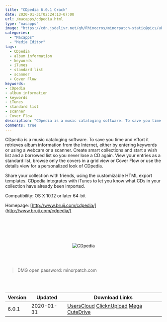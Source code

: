 ```yaml
---
title: "CDpedia 6.0.1 Crack"
date: 2020-01-31T02:24:13-07:00
url: /macapps/cdpedia.html
type: "macapps"
image: "https://cdn.jsdelivr.net/gh/Rhinocros/minorpatch-static@pics/uPic/KXN9iC.jpg"
categories:
  - "Macapps"
  - "Media Editor"
tags:
  - CDpedia
  - album information
  - keywords
  - iTunes
  - standard list
  - scanner
  - Cover Flow
keywords:
- CDpedia
- album information
- keywords
- iTunes
- standard list
- scanner
- Cover Flow
description: "CDpedia is a music cataloging software. To save you time and effort it retrieves album information from the Internet, either by entering keywords or using a webcam or a scanner."
comments: true
---
```


CDpedia is a music cataloging software. To save you time and effort it retrieves album information from the Internet, either by entering keywords or using a webcam or a scanner. Create smart collections and start a wish list and a borrowed list so you never lose a CD again. View your entries as a standard list, browse only the covers in a grid view or Cover Flow or use the details view for a personalized look of CDpedia.

Share your collection with friends, using the customizable HTML export templates. CDpedia integrates with iTunes to let you know what CDs in your collection have already been imported.

Compatibility: OS X 10.12 or later 64-bit

Homepage: [http://www.bruji.com/cdpedia/](http://www.bruji.com/cdpedia/)

<br/>
<br/>
<script async src="https://pagead2.googlesyndication.com/pagead/js/adsbygoogle.js"></script>
<ins class="adsbygoogle"
     style="display:block; text-align:center;"
     data-ad-layout="in-article"
     data-ad-format="fluid"
     data-ad-client="ca-pub-8746275014476192"
     data-ad-slot="5144997159"></ins>
<script>
     (adsbygoogle = window.adsbygoogle || []).push({});
</script>
<br/>
<br/>


<center>

![CDpedia](https://cdn.jsdelivr.net/gh/Rhinocros/minorpatch-static@pics/uPic/d4LMLU.jpg)

</center>

<br/>
<br/>


> DMG open password: minorpatch.com

<br/>

<br/>
<div id="history_version" class="history_version">

| Version | Updated | Download Links |
| ---- | ---- | ---- |
| 6.0.1 | 2020-01-31 | [UsersCloud](https://ouo.io/oK56Vt)   [ClicknUpload](https://ouo.io/5u1h6T)   [Mega](https://ouo.io/1u64Cn)   [CuteDrive](https://ouo.io/58gTz0) |

</div>

